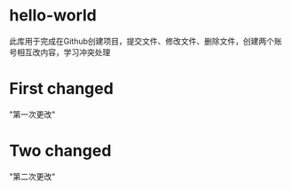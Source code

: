 # hello-world
此库用于完成在Github创建项目，提交文件、修改文件、删除文件，创建两个账号相互改内容，学习冲突处理
# First changed
"第一次更改"
# Two changed
"第二次更改"
